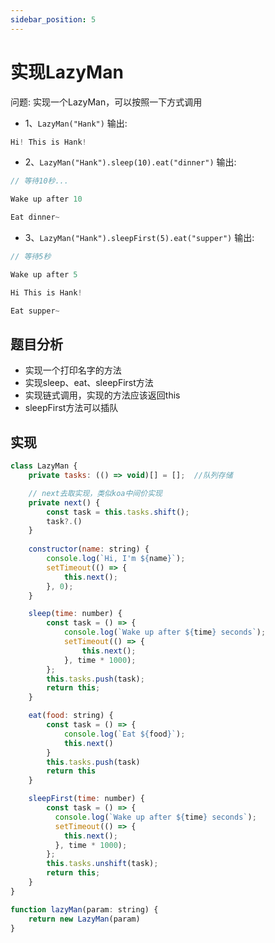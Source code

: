 ```yaml
---
sidebar_position: 5
---
```


# 实现LazyMan

问题: 实现一个LazyMan，可以按照一下方式调用

- 1、`LazyMan("Hank")` 输出:

```js
Hi! This is Hank!
```

- 2、`LazyMan("Hank").sleep(10).eat("dinner")` 输出:

```js
// 等待10秒...

Wake up after 10

Eat dinner~
```

- 3、`LazyMan("Hank").sleepFirst(5).eat("supper")` 输出:

```js
// 等待5秒

Wake up after 5

Hi This is Hank!

Eat supper~
```

## 题目分析

- 实现一个打印名字的方法
- 实现sleep、eat、sleepFirst方法
- 实现链式调用，实现的方法应该返回this
- sleepFirst方法可以插队

## 实现

```js
class LazyMan {
    private tasks: (() => void)[] = [];  //队列存储

    // next去取实现，类似koa中间价实现
    private next() {
        const task = this.tasks.shift();
        task?.()
    }
    
    constructor(name: string) {
        console.log(`Hi, I'm ${name}`);
        setTimeout(() => {
            this.next();
        }, 0);
    }

    sleep(time: number) {
        const task = () => {
            console.log(`Wake up after ${time} seconds`);
            setTimeout(() => {
                this.next();
            }, time * 1000);
        };
        this.tasks.push(task);
        return this;
    }

    eat(food: string) {
        const task = () => {
            console.log(`Eat ${food}`);
            this.next()
        }
        this.tasks.push(task)
        return this
    }

    sleepFirst(time: number) {
        const task = () => {
          console.log(`Wake up after ${time} seconds`);
          setTimeout(() => {
            this.next();
          }, time * 1000);
        };
        this.tasks.unshift(task);
        return this;
    }
}

function lazyMan(param: string) {
    return new LazyMan(param)
}
```
